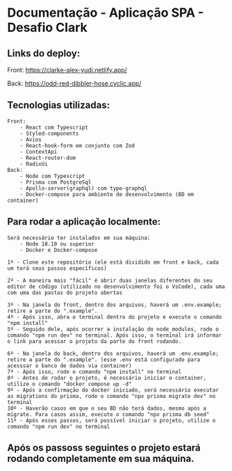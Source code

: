 # Documentação - Aplicação SPA - Desafio Clark

## Links do deploy:
Front: <https://clarke-alex-yudi.netlify.app/>

Back: <https://odd-red-dibbler-hose.cyclic.app/>

## Tecnologias utilizadas:
    Front: 
        - React com Typescript
        - Styled-components
        - Axios
        - React-hook-form em conjunto com Zod
        - ContextApi
        - React-router-dom
        - RadixUi
    Back:
        - Node com Typescript
        - Prisma com PostgreSql
        - Apollo-server(graphql) com type-graphql
        - Docker-compose para ambiente de desenvolvimento (BD em container)
        
## Para rodar a aplicação localmente:
    Será necessário ter instalados em sua máquina: 
        - Node 18.10 ou superior
        - Docker e Docker-compose
        
    1º - Clone este repositório (ele está dividido em front e back, cada um terá seus passos específicos)
    
    2º - A maneira mais "fácil" é abrir duas janelas diferentes do seu editor de código (utilizado no desenvolvimento foi o VsCode), cada uma com uma das pastas do projeto abertas
    
    3º - Na janela do front, dentro dos arquivos, haverá um .env.example; retire a parte do ".example". 
    4º - Após isso, abra o terminal dentro do projeto e execute o comando "npm install"
    5º - Seguido dele, após ocorrer a instalação do node_modules, rode o comando "npm run dev" no terminal. Após isso, o terminal irá informar o link para acessar o projeto da parte do front rodando.
    
    6º - Na janela do back, dentro dos arquivos, haverá um .env.example; retire a parte do ".example". (esse .env está configurado para acesssar o banco de dados via container)
    7º - Após isso, rode o comando "npm install" no terminal
    8º - Antes de rodar o projeto, é necessário iniciar o container, utilize o comando "docker compose up -d"
    9º - Após a confirmação do docker iniciado, será necessário executar as migrations do prisma, rode o comando "npx prisma migrate dev" no terminal
    10º - Haverão casos em que o seu BD não terá dados, mesmo após a migrate. Para casos assim, execute o comando "npx prisma db seed"
    11º - Após esses passos, será possível iniciar o projeto, utilize o comando "npm run dev" no terminal
    
## Após os passoss seguintes o projeto estará rodando completamente em sua máquina.
